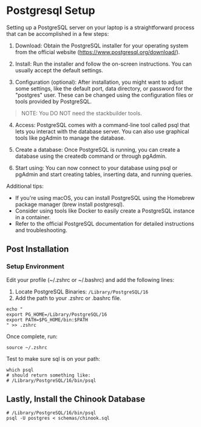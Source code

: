 <!--
Copyright 2024 Ryan McGuinness

Licensed under the Apache License, Version 2.0 (the "License");
you may not use this file except in compliance with the License.
You may obtain a copy of the License at

  http://www.apache.org/licenses/LICENSE-2.0

Unless required by applicable law or agreed to in writing, software
distributed under the License is distributed on an "AS IS" BASIS,
WITHOUT WARRANTIES OR CONDITIONS OF ANY KIND, either express or implied.
See the License for the specific language governing permissions and
limitations under the License.
-->
# Postgresql Setup

Setting up a PostgreSQL server on your laptop is a straightforward process that can be accomplished in a few steps:

1. Download: Obtain the PostgreSQL installer for your operating system from the official website (https://www.postgresql.org/download/).

2. Install: Run the installer and follow the on-screen instructions. You can usually accept the default settings.

3. Configuration (optional): After installation, you might want to adjust some settings, like the default port, data directory, or password for the "postgres" user. These can be changed using the configuration files or tools provided by PostgreSQL.
> NOTE: You DO NOT need the stackbuilder tools.

4. Access: PostgreSQL comes with a command-line tool called psql that lets you interact with the database server. You can also use graphical tools like pgAdmin to manage the database.

5. Create a database: Once PostgreSQL is running, you can create a database using the createdb command or through pgAdmin.

6. Start using: You can now connect to your database using psql or pgAdmin and start creating tables, inserting data, and running queries.

Additional tips:

* If you're using macOS, you can install PostgreSQL using the Homebrew package manager (brew install postgresql).
* Consider using tools like Docker to easily create a PostgreSQL instance in a container.
* Refer to the official PostgreSQL documentation for detailed instructions and troubleshooting.


## Post Installation


### Setup Environment

Edit your profile (~/.zshrc or ~/.bashrc) and add the following lines:

1. Locate PostgreSQL Binaries: `/Library/PostgreSQL/16`
2. Add the path to your .zshrc or .bashrc file.

```shell
echo "
export PG_HOME=/Library/PostgreSQL/16
export PATH=$PG_HOME/bin:$PATH
" >> .zshrc
```

Once complete, run:
```shell
source ~/.zshrc
```

Test to make sure sql is on your path:
```shell
which psql
# should return something like:
# /Library/PostgreSQL/16/bin/psql
```

## Lastly, Install the Chinook Database
```shell
# /Library/PostgreSQL/16/bin/psql
psql -U postgres < schemas/chinook.sql
```